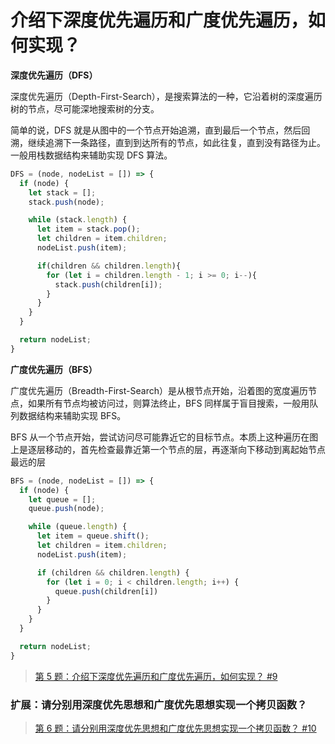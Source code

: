 # 介绍下深度优先遍历和广度优先遍历，如何实现？

**深度优先遍历（DFS）**

深度优先遍历（Depth-First-Search），是搜索算法的一种，它沿着树的深度遍历树的节点，尽可能深地搜索树的分支。

简单的说，DFS 就是从图中的一个节点开始追溯，直到最后一个节点，然后回溯，继续追溯下一条路径，直到到达所有的节点，如此往复，直到没有路径为止。一般用栈数据结构来辅助实现 DFS 算法。

```js
DFS = (node, nodeList = []) => {
  if (node) {
    let stack = [];
    stack.push(node);

    while (stack.length) {
      let item = stack.pop();
      let children = item.children;
      nodeList.push(item);

      if(children && children.length){
        for (let i = children.length - 1; i >= 0; i--){
          stack.push(children[i]);
        }
      }
    }
  }

  return nodeList;
}
```

**广度优先遍历（BFS）**

广度优先遍历（Breadth-First-Search）是从根节点开始，沿着图的宽度遍历节点，如果所有节点均被访问过，则算法终止，BFS 同样属于盲目搜索，一般用队列数据结构来辅助实现 BFS。

BFS 从一个节点开始，尝试访问尽可能靠近它的目标节点。本质上这种遍历在图上是逐层移动的，首先检查最靠近第一个节点的层，再逐渐向下移动到离起始节点最远的层

```js
BFS = (node, nodeList = []) => {
  if (node) {
    let queue = [];
    queue.push(node);

    while (queue.length) {
      let item = queue.shift();
      let children = item.children;
      nodeList.push(item);

      if (children && children.length) {
        for (let i = 0; i < children.length; i++) {
          queue.push(children[i])
        }
      }
    }
  }

  return nodeList;
}
```

> [第 5 题：介绍下深度优先遍历和广度优先遍历，如何实现？ #9](https://github.com/Advanced-Frontend/Daily-Interview-Question/issues/9)

### 扩展：请分别用深度优先思想和广度优先思想实现一个拷贝函数？

> [第 6 题：请分别用深度优先思想和广度优先思想实现一个拷贝函数？ #10](https://github.com/Advanced-Frontend/Daily-Interview-Question/issues/10)
